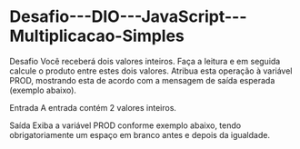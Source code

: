 # Desafio---DIO---JavaScript---Multiplicacao-Simples
Desafio  Você receberá dois valores inteiros. Faça a leitura e em seguida calcule   o produto entre estes dois valores. Atribua esta operação à variável PROD,   mostrando esta de acordo com a mensagem de saída esperada (exemplo abaixo).   

Entrada  A entrada contém 2 valores inteiros.  

Saída  Exiba a variável PROD conforme exemplo abaixo, tendo obrigatoriamente um espaço em branco antes e depois da igualdade.
